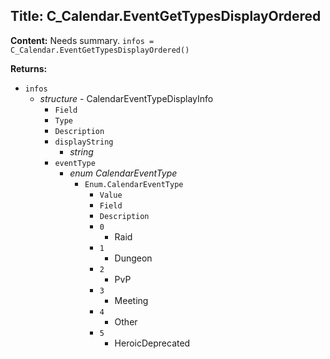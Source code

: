 ## Title: C_Calendar.EventGetTypesDisplayOrdered

**Content:**
Needs summary.
`infos = C_Calendar.EventGetTypesDisplayOrdered()`

**Returns:**
- `infos`
  - *structure* - CalendarEventTypeDisplayInfo
    - `Field`
    - `Type`
    - `Description`
    - `displayString`
      - *string*
    - `eventType`
      - *enum CalendarEventType*
        - `Enum.CalendarEventType`
          - `Value`
          - `Field`
          - `Description`
          - `0`
            - Raid
          - `1`
            - Dungeon
          - `2`
            - PvP
          - `3`
            - Meeting
          - `4`
            - Other
          - `5`
            - HeroicDeprecated